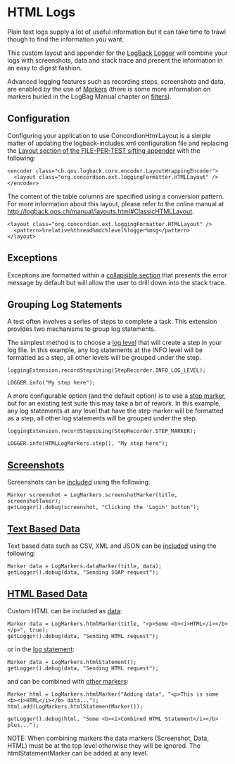 # HTML Logs
Plain text logs supply a lot of useful information but it can take time to trawl though to find the information you want.

This custom layout and appender for the [LogBack Logger](http://logback.qos.ch) will combine your logs with screenshots, data and stack trace and present the information in an easy to digest fashion.

Advanced logging features such as recording steps, screenshots and data, are enabled by the use of [Markers](http://www.slf4j.org/apidocs/org/slf4j/Marker.html) (there is some more information on markers buried in the LogBag Manual chapter on [filters](http://logback.qos.ch/manual/filters.html)).  


## Configuration

Configuring your application to use ConcordionHtmlLayout is a simple matter of updating the logback-includes.xml configuration file and replacing the [Layout section of the FILE-PER-TEST sifting appender](- "c:assertTrue=configuration()") with the following:

    <encoder class="ch.qos.logback.core.encoder.LayoutWrappingEncoder">
      <layout class="org.concordion.ext.loggingFormatter.HTMLLayout" />
    </encoder>

The content of the table columns are specified using a conversion pattern. For more information about this layout, please refer to the online manual at <http://logback.qos.ch/manual/layouts.html#ClassicHTMLLayout>.

    <layout class="org.concordion.ext.loggingFormatter.HTMLLayout" />
      <pattern>%relative%thread%mdc%level%logger%msg</pattern>
    </layout>


## Exceptions

Exceptions are formatted within a [collapsible section](- "c:assertTrue=throwException()") that presents the error message by default but will allow the user to drill down into the stack trace.  


## Grouping Log Statements

A test often involves a series of steps to complete a task.  This extension provides two mechanisms to group log statements.

The simplest method is to choose a [log level](- "c:assertTrue=recordStepsUsingLogLevel()") that will create a step in your log file.  In this example, any log statements at the INFO level will be formatted as a step, all other levels will be grouped under the step.

    loggingExtension.recordStepsUsing(StepRecorder.INFO_LOG_LEVEL);
    
    LOGGER.info("My step here");
    
A more configurable option (and the default option) is to use a [step marker](- "c:assertTrue=recordStepsUsingStepMarker()"), but for an existing test suite this may take a bit of rework.  In this example, any log statements at any level that have the step marker will be formatted as a step, all other log statements will be grouped under the step.


    loggingExtension.recordStepsUsing(StepRecorder.STEP_MARKER);
    
    LOGGER.info(HTMLLogMarkers.step(), "My step here");


## [Screenshots](-)

Screenshots can be [included](- "c:assertTrue=addScreenshot()") using the following:

    Marker screenshot = LogMarkers.screenshotMarker(title, screenshotTaker);
	getLogger().debug(screenshot, "Clicking the 'Login' button");

## [Text Based Data](-)

Text based data such as CSV, XML and JSON can be [included](- "c:assertTrue=addData()") using the following:

    Marker data = LogMarkers.dataMarker(title, data);
    getLogger().debug(data, "Sending SOAP request");

## [HTML Based Data](-)

Custom HTML can be included as [data](- "c:assertTrue=addHtmlData()"):

    Marker data = LogMarkers.htmlMarker(title, "<p>Some <b><i>HTML</i></b></p>", true);
    getLogger().debug(data, "Sending HTML request");

or in the [log statement](- "c:assertTrue=addHtmlStatement()"):

    Marker data = LogMarkers.htmlStatement();
    getLogger().debug(data, "Sending HTML request");

and can be combined with [other markers](- "c:assertTrue=addCombinedHtml()"):
    
    Marker html = LogMarkers.htmlMarker("Adding data", "<p>This is some <b><i>HTML</i></b> data...");
    html.add(LogMarkers.htmlStatementMarker());
		
    getLogger().debug(html, "Some <b><i>Combined HTML Statement</i></b> plus...");

NOTE: When combining markers the data markers (Screenshot, Data, HTML) must be at the top level otherwise they will be ignored.  The htmlStatementMarker can be added at any level.    